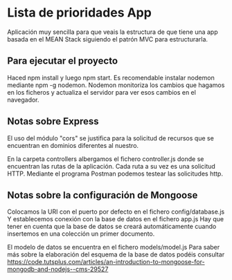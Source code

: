 # Lista de prioridades App
Aplicación muy sencilla para que veais la estructura de que tiene una app basada en el MEAN Stack siguiendo el patrón MVC para estructurarla.

## Para ejecutar el proyecto
Haced npm install y luego npm start.
Es recomendable instalar nodemon mediante npm -g nodemon. Nodemon monitoriza los cambios que hagamos en los ficheros y actualiza el servidor para ver esos cambios en el navegador.

## Notas sobre Express
El uso del módulo "cors" se justifica para la solicitud de recursos que se encuentran en dominios diferentes al nuestro.

En la carpeta controllers albergamos el fichero controller.js donde se encuentran las rutas de la aplicación. Cada ruta a su vez es una solicitud HTTP. Mediante el programa Postman podemos testear las solicitudes http.

## Notas sobre la configuración de Mongoose
Colocamos la URI con el puerto por defecto en el fichero config/database.js
Y establecemos conexión con la base de datos en el fichero app.js
Hay que tener en cuenta que la base de datos se creará automáticamente cuando insertemos en una colección un primer documento.

El modelo de datos se encuentra en el fichero models/model.js
Para saber más sobre la elaboración del esquema de la base de datos podéis consultar https://code.tutsplus.com/articles/an-introduction-to-mongoose-for-mongodb-and-nodejs--cms-29527